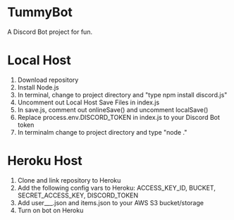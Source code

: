 # TummyBot
 A Discord Bot project for fun.
 
# Local Host
 1. Download repository
 2. Install Node.js
 3. In terminal, change to project directory and "type npm install discord.js"
 4. Uncomment out Local Host Save Files in index.js
 5. In save.js, comment out onlineSave() and uncomment localSave()
 6. Replace process.env.DISCORD_TOKEN in index.js to your Discord Bot token
 7. In terminalm change to project directory and type "node ."

# Heroku Host
 1. Clone and link repository to Heroku
 2. Add the following config vars to Heroku: ACCESS_KEY_ID, BUCKET, SECRET_ACCESS_KEY, DISCORD_TOKEN
 3. Add user___.json and items.json to your AWS S3 bucket/storage
 4. Turn on bot on Heroku
